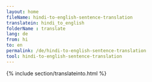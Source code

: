 ```yaml
---
layout: home
fileName: hindi-to-english-sentence-translation
translatein: hindi_to_english
folderName : translate
lang: de
from: hi
to: en
permalink: /de/hindi-to-english-sentence-translation
tool: hindi-to-english-sentence-translation
---
```

{% include section/translateinto.html %}